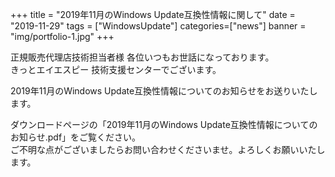 +++
title = "2019年11月のWindows Update互換性情報に関して"
date = "2019-11-29"
tags = ["WindowsUpdate"]
categories=["news"]
banner = "img/portfolio-1.jpg"
+++

正規販売代理店技術担当者様 各位いつもお世話になっております。  
きっとエイエスピー 技術支援センターでございます。  
<!--more-->  
2019年11月のWindows Update互換性情報についてのお知らせをお送りいたします。  

ダウンロードページの「2019年11月のWindows Update互換性情報についてのお知らせ.pdf」をご覧ください。  
ご不明な点がございましたらお問い合わせくださいませ。よろしくお願いいたします。